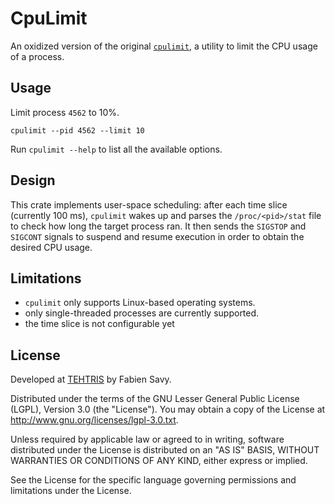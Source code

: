 # CpuLimit

An oxidized version of the original [`cpulimit`](https://github.com/opsengine/cpulimit),
a utility to limit the CPU usage of a process.

## Usage

Limit process `4562` to 10%.

```console
cpulimit --pid 4562 --limit 10
```

Run `cpulimit --help` to list all the available options.

## Design

This crate implements user-space scheduling: after each time slice (currently 100 ms),
`cpulimit` wakes up and parses the `/proc/<pid>/stat` file to check how long the target process ran.
It then sends the `SIGSTOP` and `SIGCONT` signals to suspend and resume execution in order to
obtain the desired CPU usage.

## Limitations

- `cpulimit` only supports Linux-based operating systems.
- only single-threaded processes are currently supported.
- the time slice is not configurable yet

## License

Developed at [TEHTRIS](https://tehtris.com) by Fabien Savy.

Distributed under the terms of the GNU Lesser General Public License (LGPL), Version 3.0 (the "License"). You may obtain a copy of the License at <http://www.gnu.org/licenses/lgpl-3.0.txt>.

Unless required by applicable law or agreed to in writing, software distributed under the License is distributed on an "AS IS" BASIS, WITHOUT WARRANTIES OR CONDITIONS OF ANY KIND, either express or implied.

See the License for the specific language governing permissions and limitations under the License.
